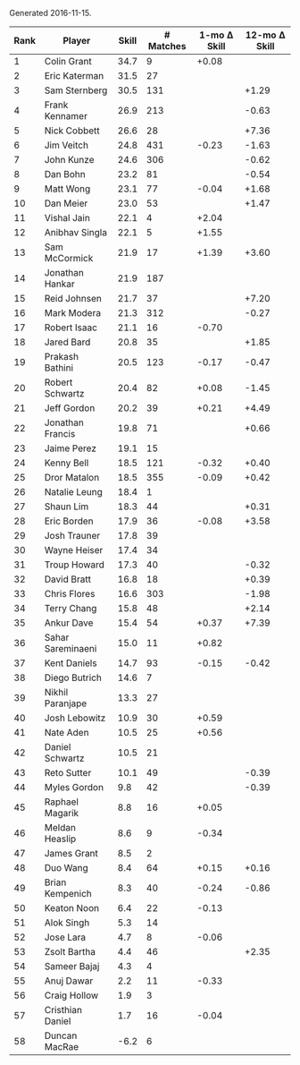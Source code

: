 Generated 2016-11-15.

| Rank | Player            | Skill | # Matches | 1-mo Δ Skill | 12-mo Δ Skill |
|------|-------------------|-------|-----------|--------------|---------------|
|    1 | Colin Grant       |  34.7 |         9 |        +0.08 |               |
|    2 | Eric Katerman     |  31.5 |        27 |              |               |
|    3 | Sam Sternberg     |  30.5 |       131 |              |         +1.29 |
|    4 | Frank Kennamer    |  26.9 |       213 |              |         -0.63 |
|    5 | Nick Cobbett      |  26.6 |        28 |              |         +7.36 |
|    6 | Jim Veitch        |  24.8 |       431 |        -0.23 |         -1.63 |
|    7 | John Kunze        |  24.6 |       306 |              |         -0.62 |
|    8 | Dan Bohn          |  23.2 |        81 |              |         -0.54 |
|    9 | Matt Wong         |  23.1 |        77 |        -0.04 |         +1.68 |
|   10 | Dan Meier         |  23.0 |        53 |              |         +1.47 |
|   11 | Vishal Jain       |  22.1 |         4 |        +2.04 |               |
|   12 | Anibhav Singla    |  22.1 |         5 |        +1.55 |               |
|   13 | Sam McCormick     |  21.9 |        17 |        +1.39 |         +3.60 |
|   14 | Jonathan Hankar   |  21.9 |       187 |              |               |
|   15 | Reid Johnsen      |  21.7 |        37 |              |         +7.20 |
|   16 | Mark Modera       |  21.3 |       312 |              |         -0.27 |
|   17 | Robert Isaac      |  21.1 |        16 |        -0.70 |               |
|   18 | Jared Bard        |  20.8 |        35 |              |         +1.85 |
|   19 | Prakash Bathini   |  20.5 |       123 |        -0.17 |         -0.47 |
|   20 | Robert Schwartz   |  20.4 |        82 |        +0.08 |         -1.45 |
|   21 | Jeff Gordon       |  20.2 |        39 |        +0.21 |         +4.49 |
|   22 | Jonathan Francis  |  19.8 |        71 |              |         +0.66 |
|   23 | Jaime Perez       |  19.1 |        15 |              |               |
|   24 | Kenny Bell        |  18.5 |       121 |        -0.32 |         +0.40 |
|   25 | Dror Matalon      |  18.5 |       355 |        -0.09 |         +0.42 |
|   26 | Natalie Leung     |  18.4 |         1 |              |               |
|   27 | Shaun Lim         |  18.3 |        44 |              |         +0.31 |
|   28 | Eric Borden       |  17.9 |        36 |        -0.08 |         +3.58 |
|   29 | Josh Trauner      |  17.8 |        39 |              |               |
|   30 | Wayne Heiser      |  17.4 |        34 |              |               |
|   31 | Troup Howard      |  17.3 |        40 |              |         -0.32 |
|   32 | David Bratt       |  16.8 |        18 |              |         +0.39 |
|   33 | Chris Flores      |  16.6 |       303 |              |         -1.98 |
|   34 | Terry Chang       |  15.8 |        48 |              |         +2.14 |
|   35 | Ankur Dave        |  15.4 |        54 |        +0.37 |         +7.39 |
|   36 | Sahar Sareminaeni |  15.0 |        11 |        +0.82 |               |
|   37 | Kent Daniels      |  14.7 |        93 |        -0.15 |         -0.42 |
|   38 | Diego Butrich     |  14.6 |         7 |              |               |
|   39 | Nikhil Paranjape  |  13.3 |        27 |              |               |
|   40 | Josh Lebowitz     |  10.9 |        30 |        +0.59 |               |
|   41 | Nate Aden         |  10.5 |        25 |        +0.56 |               |
|   42 | Daniel Schwartz   |  10.5 |        21 |              |               |
|   43 | Reto Sutter       |  10.1 |        49 |              |         -0.39 |
|   44 | Myles Gordon      |   9.8 |        42 |              |         -0.39 |
|   45 | Raphael Magarik   |   8.8 |        16 |        +0.05 |               |
|   46 | Meldan Heaslip    |   8.6 |         9 |        -0.34 |               |
|   47 | James Grant       |   8.5 |         2 |              |               |
|   48 | Duo Wang          |   8.4 |        64 |        +0.15 |         +0.16 |
|   49 | Brian Kempenich   |   8.3 |        40 |        -0.24 |         -0.86 |
|   50 | Keaton Noon       |   6.4 |        22 |        -0.13 |               |
|   51 | Alok Singh        |   5.3 |        14 |              |               |
|   52 | Jose Lara         |   4.7 |         8 |        -0.06 |               |
|   53 | Zsolt Bartha      |   4.4 |        46 |              |         +2.35 |
|   54 | Sameer Bajaj      |   4.3 |         4 |              |               |
|   55 | Anuj Dawar        |   2.2 |        11 |        -0.33 |               |
|   56 | Craig Hollow      |   1.9 |         3 |              |               |
|   57 | Cristhian Daniel  |   1.7 |        16 |        -0.04 |               |
|   58 | Duncan MacRae     |  -6.2 |         6 |              |               |